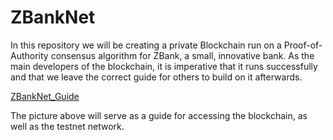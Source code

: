 # ZBankNet

In this repository we will be creating a private Blockchain run on a Proof-of-Authority consensus algorithm for ZBank, a small, innovative bank. As the main developers of the blockchain, it is imperative that it runs successfully and that we leave the correct guide for others to build on it afterwards. 

[ZBankNet_Guide](ZBankNet/Screenshots/ZBankNet_Info.png)

The picture above will serve as a guide for accessing the blockchain, as well as the testnet network.
